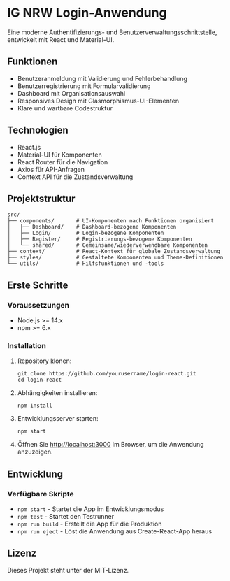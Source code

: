 # IG NRW Login-Anwendung

Eine moderne Authentifizierungs- und Benutzerverwaltungsschnittstelle, entwickelt mit React und Material-UI.

## Funktionen

- Benutzeranmeldung mit Validierung und Fehlerbehandlung
- Benutzerregistrierung mit Formularvalidierung
- Dashboard mit Organisationsauswahl
- Responsives Design mit Glasmorphismus-UI-Elementen
- Klare und wartbare Codestruktur

## Technologien

- React.js
- Material-UI für Komponenten
- React Router für die Navigation
- Axios für API-Anfragen
- Context API für die Zustandsverwaltung

## Projektstruktur

```
src/
├── components/       # UI-Komponenten nach Funktionen organisiert
│   ├── Dashboard/    # Dashboard-bezogene Komponenten
│   ├── Login/        # Login-bezogene Komponenten
│   ├── Register/     # Registrierungs-bezogene Komponenten
│   └── shared/       # Gemeinsame/wiederverwendbare Komponenten
├── context/          # React-Kontext für globale Zustandsverwaltung
├── styles/           # Gestaltete Komponenten und Theme-Definitionen
└── utils/            # Hilfsfunktionen und -tools
```

## Erste Schritte

### Voraussetzungen

- Node.js >= 14.x
- npm >= 6.x

### Installation

1. Repository klonen:
   ```
   git clone https://github.com/yourusername/login-react.git
   cd login-react
   ```

2. Abhängigkeiten installieren:
   ```
   npm install
   ```

3. Entwicklungsserver starten:
   ```
   npm start
   ```

4. Öffnen Sie [http://localhost:3000](http://localhost:3000) im Browser, um die Anwendung anzuzeigen.

## Entwicklung

### Verfügbare Skripte

- `npm start` - Startet die App im Entwicklungsmodus
- `npm test` - Startet den Testrunner
- `npm run build` - Erstellt die App für die Produktion
- `npm run eject` - Löst die Anwendung aus Create-React-App heraus

## Lizenz

Dieses Projekt steht unter der MIT-Lizenz.